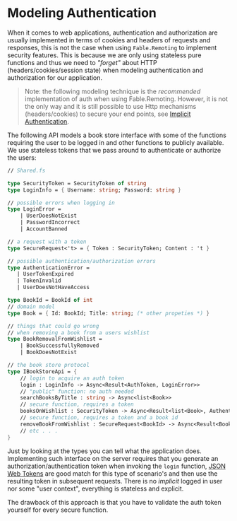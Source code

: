 # Modeling Authentication

When it comes to web applications, authentication and authorization are usually implemented in terms of cookies and headers of requests and responses, this is not the case when using `Fable.Remoting` to implement security features. This is because we are only using stateless pure functions and thus we need to *"forget"* about HTTP (headers/cookies/session state) when modeling authentication and authorization for our application.  

> Note: the following modeling technique is the *recommended* implementation of auth when using Fable.Remoting. However, it is not the only way and it is still possible to use Http  mechanisms (headers/cookies) to secure your end points, see [Implicit Authentication](implicit-authentication.md).

The following API models a book store interface with some of the functions requiring the user to be logged in and other functions to publicly available. We use stateless tokens that we pass around to authenticate or authorize the users:

```fs
// Shared.fs

type SecurityToken = SecurityToken of string
type LoginInfo = { Username: string; Password: string }

// possible errors when logging in
type LoginError = 
    | UserDoesNotExist
    | PasswordIncorrect
    | AccountBanned

// a request with a token
type SecureRequest<'t> = { Token : SecurityToken; Content : 't }

// possible authentication/authorization errors     
type AuthenticationError = 
   | UserTokenExpired
   | TokenInvalid
   | UserDoesNotHaveAccess

type BookId = BookId of int
// domain model
type Book = { Id: BookId; Title: string; (* other propeties *) }

// things that could go wrong 
// when removing a book from a users wishlist
type BookRemovalFromWishlist = 
    | BookSuccessfullyRemoved
    | BookDoesNotExist

// the book store protocol
type IBookStoreApi = {
    // login to acquire an auth token   
    login : LoginInfo -> Async<Result<AuthToken, LoginError>>
    // "public" function: no auth needed
    searchBooksByTitle : string -> Async<list<Book>> 
    // secure function, requires a token
    booksOnWishlist : SecurityToken -> Async<Result<list<Book>, AuthenticationError>>, 
    // secure function, requires a token and a book id
    removeBookFromWishlist : SecureRequest<BookId> -> Async<Result<BookRemovalFromWishlist, AuthenticationError>>
    // etc . . . 
}
```
Just by looking at the types you can tell what the application does. Implementing such interface on the server requires that you generate an authorization/authentication token when invoking the `login` function, [JSON Web Tokens](https://jwt.io/) are good match for this type of scenario's and then use the resulting token in subsequent requests. There is no *implicit* logged in user nor some "user context", everything is stateless and explicit. 

The drawback of this approach is that you have to validate the auth token yourself for every secure function. 